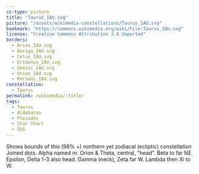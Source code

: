 ```yaml
---
cc-type: picture
title: "Taurus_IAU.svg"
picture: "/assets/wikimedia-constellations/Taurus_IAU.svg"
bookmark: "https://commons.wikimedia.org/wiki/File:Taurus_IAU.svg"
license: "Creative Commons Attribution 3.0 Unported"
borders:
  - Aries_IAU.svg
  - Auriga_IAU.svg
  - Cetus_IAU.svg
  - Eridanus_IAU.svg
  - Gemini_IAU.svg
  - Orion_IAU.svg
  - Perseus_IAU.svg
constellation:
  - Taurus
permalink: /wikimedia/:title/
tags:
  - Taurus
  - Aldebaran
  - Pleiades
  - Star Chart
  - SVG
---
```

Shows bounds of this (98% +) northern yet zodiacal (ecliptic) constellation Joined dots. Alpha named nr. Orion & Theta, central, "head". Beta to far NE. Epsilon, Delta 1-3 also head. Gamma (neck), Zeta far W. Lambda then Xi to W.